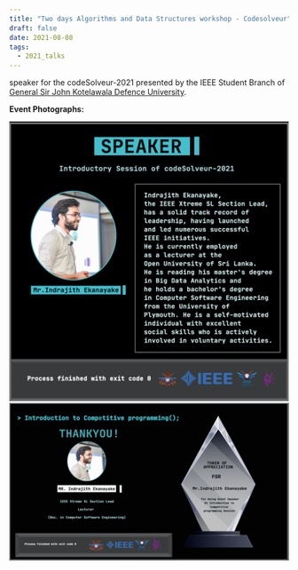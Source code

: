 ```yaml
---
title: "Two days Algorithms and Data Structures workshop - Codesolveur"
draft: false
date: 2021-08-08
tags:
  - 2021_talks
---
```


speaker for the codeSolveur-2021 presented by the IEEE Student Branch of <a href="https://www.kdu.ac.lk/undergraduate-courses/" target="_blank">General Sir John Kotelawala Defence University</a>.

**Event Photographs:**
<p>
  <img src="../../images/2021-codesolveur-1.png" />
  <img src="../../images/2021-codesolveur-2.png"  /> 
</p>
